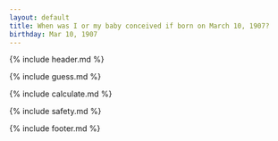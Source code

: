 ```yaml
---
layout: default
title: When was I or my baby conceived if born on March 10, 1907?
birthday: Mar 10, 1907
---
```


{% include header.md %}

{% include guess.md %}

{% include calculate.md %}

{% include safety.md %}

{% include footer.md %}



